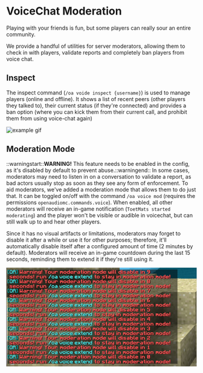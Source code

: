 [//]: # (TITLE:Proximity Voice Chat Moderation)
[//]: # (ICON:fas fa-user-shield)
[//]: # (DESCRIPTION:How to moderate your player experience with Mutes and bans)
[//]: # (TAGS:voice,voicechat,proximity,talking,calling,calls)
[//]: # (COMMANDS:/oa pv inspect {username},Loads a GUI showing names of the 15 most recent players that they talked to, when they were last seen, as well as allowing you to ban them from using Proximity Voice Chat at all.)
[//]: # (COMMANDS:/oa vc inspect {username},Loads a GUI showing names of the 15 most recent players that they talked to, when they were last seen, as well as allowing you to ban them from using Proximity Voice Chat at all.)
[//]: # (COMMANDS:/oa voice inspect {username},Loads a GUI showing names of the 15 most recent players that they talked to, when they were last seen, as well as allowing you to ban them from using Proximity Voice Chat at all.)
[//]: # (COMMANDS:/oa voicechat inspect {username},Loads a GUI showing names of the 15 most recent players that they talked to, when they were last seen, as well as allowing you to ban them from using Proximity Voice Chat at all.)
[//]: # (COMMANDS:/oa proximity inspect {username},Loads a GUI showing names of the 15 most recent players that they talked to, when they were last seen, as well as allowing you to ban them from using Proximity Voice Chat at all.)
[//]: # (COMMANDS:/oa voice mod,Toggles moderation mode)

# VoiceChat Moderation
Playing with your friends is fun, but some players can really sour an entire community.

We provide a handful of utilities for server moderators, allowing them to check in with players, validate reports and completely ban players from voice chat.

## Inspect
The inspect command (`/oa voide inspect {username}`) is used to manage players (online and offline). It shows a list of recent peers (other players they talked to), their current status (if they're connected) and provides a ban option (where you can kick them from their current call, and prohibit them from using voice-chat again)

![example gif](assets/Screen_Recording_2022-09-17_at_13.50.44.gif)

## Moderation Mode
::warningstart::<strong>WARNING!</strong> This feature needs to be enabled in the config, as it's disabled by default to prevent abuse.::warningend::
In some cases, moderators may need to listen in on a conversation to validate a report, as bad actors usually stop as soon as they see any form of enforcement. To aid moderators, we've added a moderation mode that allows them to do just that.
It can be toggled on/off with the command `/oa voice mod` (requires the permissions `openaudiomc.commands.voice`). When enabled, all other moderators will receive an in-game notification (`ToetMats started moderating`) and the player won't be visible or audible in voicechat, but can still walk up to and hear other players.

Since it has no visual artifacts or limitations, moderators may forget to disable it after a while or use it for other purposes; therefore, it'll automatically disable itself after a configured amount of time (2 minutes by default). Moderators will receive an in-game countdown during the last 15 seconds, reminding them to extend it if they're still using it.

![mod renew screenshot](assets/modrenew.png)